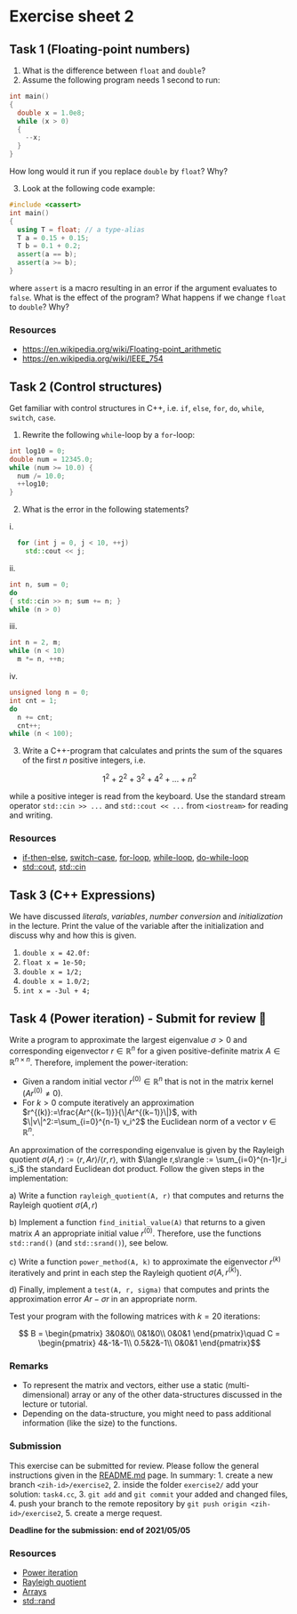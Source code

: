 # Exercise sheet 2

## Task 1 (Floating-point numbers)
1. What is the difference between `float` and `double`?
2. Assume the following program needs 1 second to run:
```c++
int main()
{
  double x = 1.0e8;
  while (x > 0)
  {
    --x;
  }
}
```
How long would it run if you replace `double` by `float`? Why?

3. Look at the following code example:
```c++
#include <cassert>
int main()
{
  using T = float; // a type-alias
  T a = 0.15 + 0.15;
  T b = 0.1 + 0.2;
  assert(a == b);
  assert(a >= b);
}
```
where `assert` is a macro resulting in an error if the argument evaluates to `false`. What is the effect of the
program? What happens if we change `float` to `double`? Why?

### Resources
- https://en.wikipedia.org/wiki/Floating-point_arithmetic
- https://en.wikipedia.org/wiki/IEEE_754


## Task 2 (Control structures)
Get familiar with control structures in C++, i.e. `if`, `else`, `for`, `do`, `while`, `switch`, `case`.
1. Rewrite the following `while`-loop by a `for`-loop:
```c++
int log10 = 0;
double num = 12345.0;
while (num >= 10.0) {
  num /= 10.0;
  ++log10;
}
```

2. What is the error in the following statements?

  i.
```c++
  for (int j = 0, j < 10, ++j)
    std::cout << j;
```
  ii.
```c++
int n, sum = 0;
do
{ std::cin >> n; sum += n; }
while (n > 0)
```
  iii.
```c++
int n = 2, m;
while (n < 10)
  m *= n, ++n;
```
  iv.
```c++
unsigned long n = 0;
int cnt = 1;
do
  n += cnt;
  cnt++;
while (n < 100);
```

3. Write a C++-program that calculates and prints the sum of the squares of the first $`n`$ positive integers, i.e.
```math
1^2 + 2^2 + 3^2 + 4^2 + ... + n^2
```
while a positive integer is read from the keyboard. Use the standard stream operator `std::cin >> ...` and
`std::cout << ...` from `<iostream>` for reading and writing.

### Resources
- [if-then-else](https://en.cppreference.com/w/cpp/language/if), [switch-case](https://en.cppreference.com/w/cpp/language/switch),
  [for-loop](https://en.cppreference.com/w/cpp/language/for), [while-loop](https://en.cppreference.com/w/cpp/language/while),
  [do-while-loop](https://en.cppreference.com/w/cpp/language/do)
- [std::cout](https://en.cppreference.com/w/cpp/io/cout), [std::cin](https://en.cppreference.com/w/cpp/io/cin)


## Task 3 (C++ Expressions)
We have discussed *literals*, *variables*, *number conversion* and *initialization* in the lecture.
Print the value of the variable after the initialization and discuss why and how this is given.

1. `double x = 42.0f:`
2. `float x = 1e-50;`
3. `double x = 1/2;`
4. `double x = 1.0/2;`
5. `int x = -3ul + 4;`


## Task 4 (Power iteration) - Submit for review :pencil:
Write a program to approximate the largest eigenvalue $`\sigma > 0`$ and corresponding eigenvector
$`r\in \mathbb{R}^n`$ for a given positive-definite matrix $`A\in \mathbb{R}^{n\times n}`$. Therefore,
implement the power-iteration:

- Given a random initial vector $`r^{(0)}\in\mathbb{R}^n`$ that is not in the matrix kernel ($`Ar^{(0)} \neq 0`$).
- For $`k > 0`$ compute iteratively an approximation $`r^{(k)}:=\frac{Ar^{(k−1)}}{\|Ar^{(k−1)}\|}`$, with
  $`\|v\|^2:=\sum_{i=0}^{n-1} v_i^2`$ the Euclidean norm of a vector $`v\in \mathbb{R}^n`$.

An approximation of the corresponding eigenvalue is given by the Rayleigh quotient
$`\sigma(A,r) := \langle r,Ar\rangle / \langle r,r\rangle`$, with $`\langle r,s\rangle := \sum_{i=0}^{n-1}r_i s_i`$ the standard
Euclidean dot product. Follow the given steps in the implementation:

a) Write a function `rayleigh_quotient(A, r)` that computes and returns the Rayleigh quotient $`\sigma(A,r)`$

b) Implement a function `find_initial_value(A)` that returns to a given matrix $`A`$ an appropriate
   initial value $`r^{(0)}`$. Therefore, use the functions `std::rand()` (and `std::srand()`), see below.

c) Write a function `power_method(A, k)` to approximate the eigenvector $`r^{(k)}`$ iteratively and print
   in each step the Rayleigh quotient $`\sigma(A,r^{(k)})`$.

d) Finally, implement a `test(A, r, sigma)` that computes and prints the approximation error $`Ar−\sigma r`$
   in an appropriate norm.

Test your program with the following matrices with $`k= 20`$ iterations:

```math
    B = \begin{pmatrix}
        3&0&0\\
        0&1&0\\
        0&0&1
    \end{pmatrix}\quad
    C = \begin{pmatrix}
        4&-1&-1\\
        0.5&2&-1\\
        0&0&1
    \end{pmatrix}
```

### Remarks
- To represent the matrix and vectors, either use a static (multi-dimensional) array or any of the other
  data-structures discussed in the lecture or tutorial.
- Depending on the data-structure, you might need to pass additional information (like the size) to the functions.

### Submission
This exercise can be submitted for review. Please follow the general instructions given in the [README.md](/README.md)
page. In summary: 1. create a new branch `<zih-id>/exercise2`, 2. inside the folder `exercise2/` add
your solution: `task4.cc`, 3. `git add` and `git commit` your added and changed files, 4. push your
branch to the remote repository by `git push origin <zih-id>/exercise2`, 5. create a merge request.

**Deadline for the submission: end of 2021/05/05**

### Resources
- [Power iteration](https://en.wikipedia.org/wiki/Power_iteration)
- [Rayleigh quotient](https://en.wikipedia.org/wiki/Rayleigh_quotient)
- [Arrays](https://en.cppreference.com/w/c/language/array)
- [std::rand](https://en.cppreference.com/w/cpp/numeric/random/rand)
